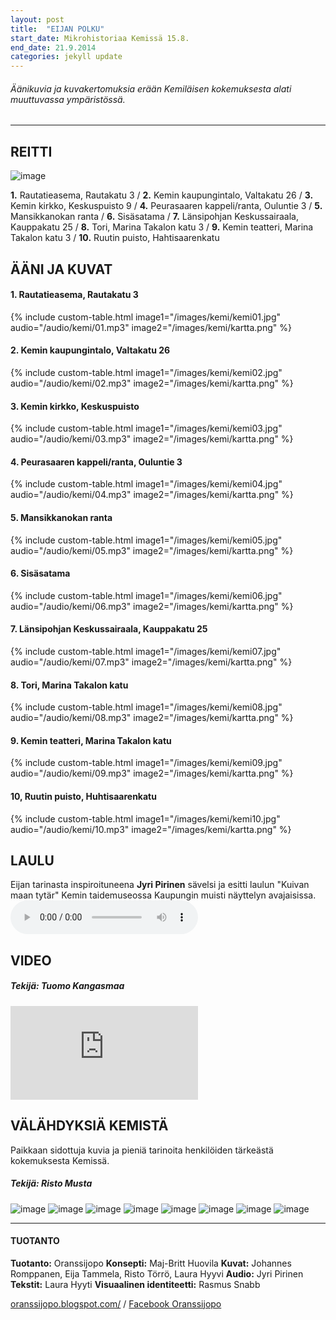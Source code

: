 ```yaml
---
layout: post
title:  "EIJAN POLKU"
start_date: Mikrohistoriaa Kemissä 15.8.
end_date: 21.9.2014
categories: jekyll update
---
```


###### Äänikuvia ja kuvakertomuksia erään Kemiläisen kokemuksesta alati muuttuvassa ympäristössä.

---
## REITTI

![image](/images/kemi/kartta.png)

**1.** Rautatieasema, Rautakatu 3 / **2.** Kemin kaupungintalo, Valtakatu 26 / **3.** Kemin kirkko, Keskuspuisto 9 / **4.** Peurasaaren kappeli/ranta, Ouluntie 3 / **5.** Mansikkanokan ranta / **6.** Sisäsatama / **7.** Länsipohjan Keskussairaala, Kauppakatu 25 / **8.** Tori, Marina Takalon katu 3 / **9.** Kemin teatteri, Marina Takalon katu 3 / **10.** Ruutin puisto, Hahtisaarenkatu

## ÄÄNI JA KUVAT

#### 1. Rautatieasema, Rautakatu 3

{% include custom-table.html 
   image1="/images/kemi/kemi01.jpg"
   audio="/audio/kemi/01.mp3"
   image2="/images/kemi/kartta.png" 
%}

#### 2. Kemin kaupungintalo, Valtakatu 26

{% include custom-table.html 
   image1="/images/kemi/kemi02.jpg"
   audio="/audio/kemi/02.mp3"
   image2="/images/kemi/kartta.png" 
%}

#### 3. Kemin kirkko, Keskuspuisto

{% include custom-table.html 
   image1="/images/kemi/kemi03.jpg"
   audio="/audio/kemi/03.mp3"
   image2="/images/kemi/kartta.png" 
%}

#### 4. Peurasaaren kappeli/ranta, Ouluntie 3

{% include custom-table.html 
   image1="/images/kemi/kemi04.jpg"
   audio="/audio/kemi/04.mp3"
   image2="/images/kemi/kartta.png" 
%}

#### 5. Mansikkanokan ranta

{% include custom-table.html 
   image1="/images/kemi/kemi05.jpg"
   audio="/audio/kemi/05.mp3"
   image2="/images/kemi/kartta.png" 
%}

#### 6. Sisäsatama

{% include custom-table.html 
   image1="/images/kemi/kemi06.jpg"
   audio="/audio/kemi/06.mp3"
   image2="/images/kemi/kartta.png" 
%}

#### 7. Länsipohjan Keskussairaala, Kauppakatu 25

{% include custom-table.html 
   image1="/images/kemi/kemi07.jpg"
   audio="/audio/kemi/07.mp3"
   image2="/images/kemi/kartta.png" 
%}

#### 8. Tori, Marina Takalon katu

{% include custom-table.html 
   image1="/images/kemi/kemi08.jpg"
   audio="/audio/kemi/08.mp3"
   image2="/images/kemi/kartta.png" 
%}

#### 9. Kemin teatteri, Marina Takalon katu

{% include custom-table.html 
   image1="/images/kemi/kemi09.jpg"
   audio="/audio/kemi/09.mp3"
   image2="/images/kemi/kartta.png" 
%}

#### 10, Ruutin puisto, Huhtisaarenkatu

{% include custom-table.html 
   image1="/images/kemi/kemi10.jpg"
   audio="/audio/kemi/10.mp3"
   image2="/images/kemi/kartta.png" 
%}

## LAULU
Eijan tarinasta inspiroituneena **Jyri Pirinen** sävelsi ja esitti laulun "Kuivan maan tytär" Kemin taidemuseossa Kaupungin muisti näyttelyn avajaisissa.
<audio controls>
  <source src="/audio/kemi/Kuivan maan tytär.mp3" type="audio/mpeg">
  Your browser does not support the audio element.
</audio>

## VIDEO

##### Tekijä: Tuomo Kangasmaa

<iframe class="responsive-iframe" src="https://www.youtube.com/embed/NYhyCGAbeM8?si=vJZAqw9C7EKJ9pdE" 
title="YouTube video player" frameborder="0" allow="accelerometer; autoplay; clipboard-write; encrypted-media; 
gyroscope; picture-in-picture; web-share" referrerpolicy="strict-origin-when-cross-origin" allowfullscreen></iframe>

## VÄLÄHDYKSIÄ KEMISTÄ

Paikkaan sidottuja kuvia ja pieniä tarinoita henkilöiden tärkeästä kokemuksesta Kemissä.
##### Tekijä: Risto Musta

![image](/images/kemi/valahdyksia/profiili_1.jpg)
![image](/images/kemi/valahdyksia/profiili_2.jpg)
![image](/images/kemi/valahdyksia/profiili_3.jpg)
![image](/images/kemi/valahdyksia/profiili_4.jpg)
![image](/images/kemi/valahdyksia/profiili_5.jpg)
![image](/images/kemi/valahdyksia/profiili_6.jpg)
![image](/images/kemi/valahdyksia/profiili_7.jpg)
![image](/images/kemi/valahdyksia/profiili_8.jpg)

---

#### TUOTANTO

**Tuotanto:** Oranssijopo **Konsepti:** Maj-Britt Huovila **Kuvat:** Johannes Romppanen, Eija Tammela, Risto Törrö, Laura Hyyvi **Audio:** Jyri Pirinen **Tekstit:** Laura Hyyti **Visuaalinen identiteetti:** Rasmus Snabb

[oranssijopo.blogspot.com/](https://oranssijopo.blogspot.com/) / [Facebook Oranssijopo](https://www.facebook.com/Oranssijopo/)